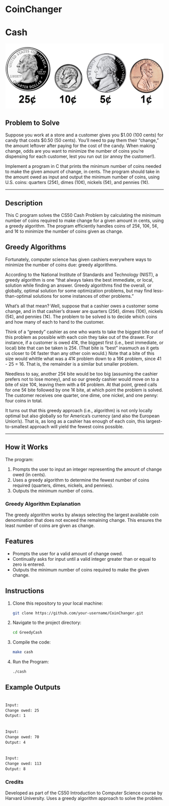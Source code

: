 # CoinChanger

# Cash
![Coin Pic](https://github.com/CodeBiplove/GreedyCash/blob/c3e035bab9167287a7b9e3cddf422d17e7dabf6f/Images/coins.jpg)

## Problem to Solve
Suppose you work at a store and a customer gives you $1.00 (100 cents) for candy that costs $0.50 (50 cents). You’ll need to pay them their “change,” the amount leftover after paying for the cost of the candy. When making change, odds are you want to minimize the number of coins you’re dispensing for each customer, lest you run out (or annoy the customer!). 

Implement a program in C that prints the minimum number of coins needed to make the given amount of change, in cents. The program should take in the amount owed as input and output the minimum number of coins, using U.S. coins: quarters (25¢), dimes (10¢), nickels (5¢), and pennies (1¢). 

---

## Description
This C program solves the CS50 Cash Problem by calculating the minimum number of coins required to make change for a given amount in cents, using a greedy algorithm. The program efficiently handles coins of 25¢, 10¢, 5¢, and 1¢ to minimize the number of coins given as change.

## Greedy Algorithms
Fortunately, computer science has given cashiers everywhere ways to minimize the number of coins due: greedy algorithms.

According to the National Institute of Standards and Technology (NIST), a greedy algorithm is one “that always takes the best immediate, or local, solution while finding an answer. Greedy algorithms find the overall, or globally, optimal solution for some optimization problems, but may find less-than-optimal solutions for some instances of other problems.”

What’s all that mean? Well, suppose that a cashier owes a customer some change, and in that cashier’s drawer are quarters (25¢), dimes (10¢), nickels (5¢), and pennies (1¢). The problem to be solved is to decide which coins and how many of each to hand to the customer. 

Think of a “greedy” cashier as one who wants to take the biggest bite out of this problem as possible with each coin they take out of the drawer. For instance, if a customer is owed 41¢, the biggest first (i.e., best immediate, or local) bite that can be taken is 25¢. (That bite is “best” inasmuch as it gets us closer to 0¢ faster than any other coin would.) Note that a bite of this size would whittle what was a 41¢ problem down to a 16¢ problem, since 41 - 25 = 16. That is, the remainder is a similar but smaller problem. 

Needless to say, another 25¢ bite would be too big (assuming the cashier prefers not to lose money), and so our greedy cashier would move on to a bite of size 10¢, leaving them with a 6¢ problem. At that point, greed calls for one 5¢ bite followed by one 1¢ bite, at which point the problem is solved. The customer receives one quarter, one dime, one nickel, and one penny: four coins in total.

It turns out that this greedy approach (i.e., algorithm) is not only locally optimal but also globally so for America’s currency (and also the European Union’s). That is, as long as a cashier has enough of each coin, this largest-to-smallest approach will yield the fewest coins possible.

---

## How it Works
The program:
1. Prompts the user to input an integer representing the amount of change owed (in cents).
2. Uses a greedy algorithm to determine the fewest number of coins required (quarters, dimes, nickels, and pennies).
3. Outputs the minimum number of coins.

### Greedy Algorithm Explanation
The greedy algorithm works by always selecting the largest available coin denomination that does not exceed the remaining change. This ensures the least number of coins are given as change.

## Features
- Prompts the user for a valid amount of change owed.
- Continually asks for input until a valid integer greater than or equal to zero is entered.
- Outputs the minimum number of coins required to make the given change.

## Instructions

1. Clone this repository to your local machine:
   ```bash
   git clone https://github.com/your-username/CoinChanger.git

2. Navigate to the project directory:
   ```bash
   cd GreedyCash

3. Compile the code:
     ```bash
     make cash

4. Run the Program:
   ```bash
   ./cash

## Example Outputs

```bash

Input:
Change owed: 25
Output: 1


Input:
Change owed: 70
Output: 4


Input:
Change owed: 113
Output: 8
```

### Credits
Developed as part of the CS50 Introduction to Computer Science course by Harvard University.
Uses a greedy algorithm approach to solve the problem.


